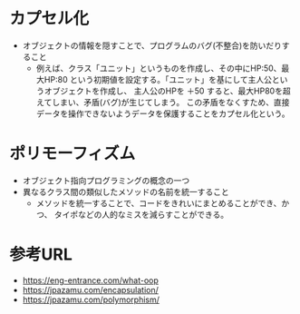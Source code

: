 # カプセル化
- オブジェクトの情報を隠すことで、プログラムのバグ(不整合)を防いだりすること
  - 例えば、クラス「ユニット」というものを作成し、その中にHP:50、最大HP:80
    という初期値を設定する。「ユニット」を基にして主人公というオブジェクトを作成し、
    主人公のHPを ＋50 すると、最大HP80を超えてしまい、矛盾(バグ)が生じてしまう。
    この矛盾をなくすため、直接データを操作できないようデータを保護することをカプセル化という。

# ポリモーフィズム
- オブジェクト指向プログラミングの概念の一つ
- 異なるクラス間の類似したメソッドの名前を統一すること
  - メソッドを統一することで、コードをきれいにまとめることができ、かつ、
    タイポなどの人的なミスを減らすことができる。

# 参考URL
- https://eng-entrance.com/what-oop
- https://jpazamu.com/encapsulation/
- https://jpazamu.com/polymorphism/